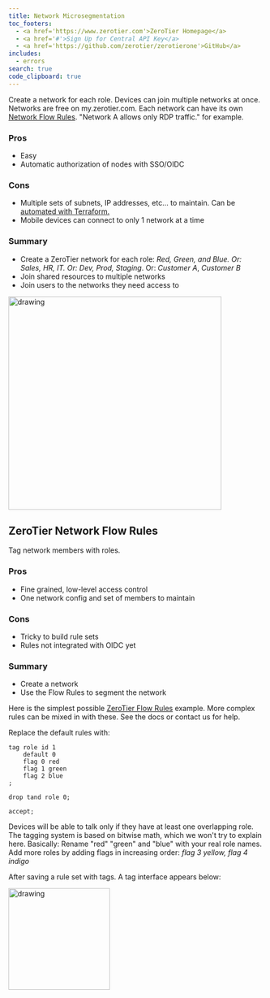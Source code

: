 ```yaml
---
title: Network Microsegmentation
toc_footers:
  - <a href='https://www.zerotier.com'>ZeroTier Homepage</a>
  - <a href='#'>Sign Up for Central API Key</a>
  - <a href='https://github.com/zerotier/zerotierone'>GitHub</a>
includes:
  - errors
search: true
code_clipboard: true
---
```


Create a network for each role. Devices can join multiple networks at once. Networks are free on my.zerotier.com. Each network can have its own [Network Flow Rules](rules). "Network A allows only RDP traffic." for example.

### Pros

-   Easy
-   Automatic authorization of nodes with SSO/OIDC

### Cons

-  Multiple sets of subnets, IP addresses, etc… to maintain. Can be [automated with Terraform.](terraform#network-segmentation)
-  Mobile devices can connect to only 1 network at a time

### Summary

- Create a ZeroTier network for each role: _Red, Green, and Blue. Or: Sales, HR, IT. Or: Dev, Prod, Staging_. Or: _Customer A_, _Customer B_
- Join shared resources to multiple networks
- Join users to the networks they need access to

<img src="/img/microsegmentation-network-list.png" alt="drawing" width="420"/>

## ZeroTier Network Flow Rules

Tag network members with roles.


### Pros

-  Fine grained, low-level access control
-  One network config and set of members to maintain


### Cons

-  Tricky to build rule sets
-  Rules not integrated with OIDC yet


### Summary

- Create a network
- Use the Flow Rules to segment the network

Here is the simplest possible [ZeroTier Flow Rules](rules) example.
More complex rules can be mixed in with these. See the docs or contact us for help.

Replace the default rules with:

    tag role id 1
        default 0
        flag 0 red
        flag 1 green
        flag 2 blue
    ;

    drop tand role 0;

    accept;


Devices will be able to talk only if they have at least one overlapping role. The tagging system is based on bitwise math, which we won't try to explain here.
Basically: Rename "red" "green" and "blue" with your real role names. Add more roles by adding flags in increasing order: _flag 3 yellow, flag 4 indigo_

After saving a rule set with tags. A tag interface appears below:

<img src="/img/microsegmentation-tags-matrix.png" alt="drawing" width="200"/>
